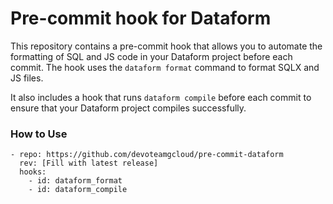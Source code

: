 # Pre-commit hook for Dataform

This repository contains a pre-commit hook that allows you to automate the formatting of SQL and JS code in your Dataform project before each commit. The hook uses the `dataform format` command to format SQLX and JS files.

It also includes a hook that runs `dataform compile` before each commit to ensure that your Dataform project compiles successfully.

### How to Use

```
- repo: https://github.com/devoteamgcloud/pre-commit-dataform
  rev: [Fill with latest release]
  hooks:
    - id: dataform_format
    - id: dataform_compile
```